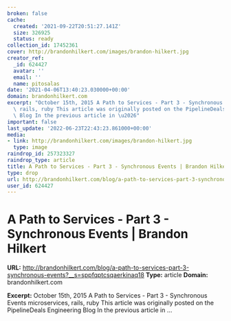 ```yaml
---
broken: false
cache:
  created: '2021-09-22T20:51:27.141Z'
  size: 326925
  status: ready
collection_id: 17452361
cover: http://brandonhilkert.com/images/brandon-hilkert.jpg
creator_ref:
  _id: 624427
  avatar: ''
  email: ''
  name: pitosalas
date: '2021-04-06T13:40:23.030000+00:00'
domain: brandonhilkert.com
excerpt: "October 15th, 2015 A Path to Services - Part 3 - Synchronous Events microservices,\
  \ rails, ruby This article was originally posted on the PipelineDeals Engineering\
  \ Blog In the previous article in \u2026"
important: false
last_update: '2022-06-23T22:43:23.861000+00:00'
media:
- link: http://brandonhilkert.com/images/brandon-hilkert.jpg
  type: image
raindrop_id: 257323327
raindrop_type: article
title: A Path to Services - Part 3 - Synchronous Events | Brandon Hilkert
type: drop
url: http://brandonhilkert.com/blog/a-path-to-services-part-3-synchronous-events?__s=sppfqptcsqaerkinaq18
user_id: 624427
---
```


# A Path to Services - Part 3 - Synchronous Events | Brandon Hilkert

**URL:** http://brandonhilkert.com/blog/a-path-to-services-part-3-synchronous-events?__s=sppfqptcsqaerkinaq18
**Type:** article
**Domain:** brandonhilkert.com

**Excerpt:** October 15th, 2015 A Path to Services - Part 3 - Synchronous Events microservices, rails, ruby This article was originally posted on the PipelineDeals Engineering Blog In the previous article in …
